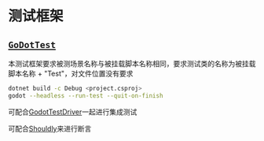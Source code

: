 # 测试框架
<p id="k93Td9SM84PySiu2A4Z1TR">

## [`GoDotTest`](<https://github.com/chickensoft-games/GoDotTest>)

</p>

<p id="bS4iNhsdXnGtNyGattcV13">

本测试框架要求被测场景名称与被挂载脚本名称相同，要求测试类的名称为被挂载脚本名称 + "Test"，对文件位置没有要求

</p>

<p id="5rEUmgtiPsQfWsJueXy4ed">

```Bash
dotnet build -c Debug <project.csproj>
godot --headless --run-test --quit-on-finish
```


</p>

<p id="cSDnipasYoTreYiYa9eEDW">

可配合[GodotTestDriver](<https://github.com/derkork/godot-test-driver>)一起进行集成测试

</p>

<p id="a63PrvQMJm6LYBPRcFmPFn">

可配合[Shouldly](<https://github.com/shouldly/shouldly>)来进行断言

</p>
